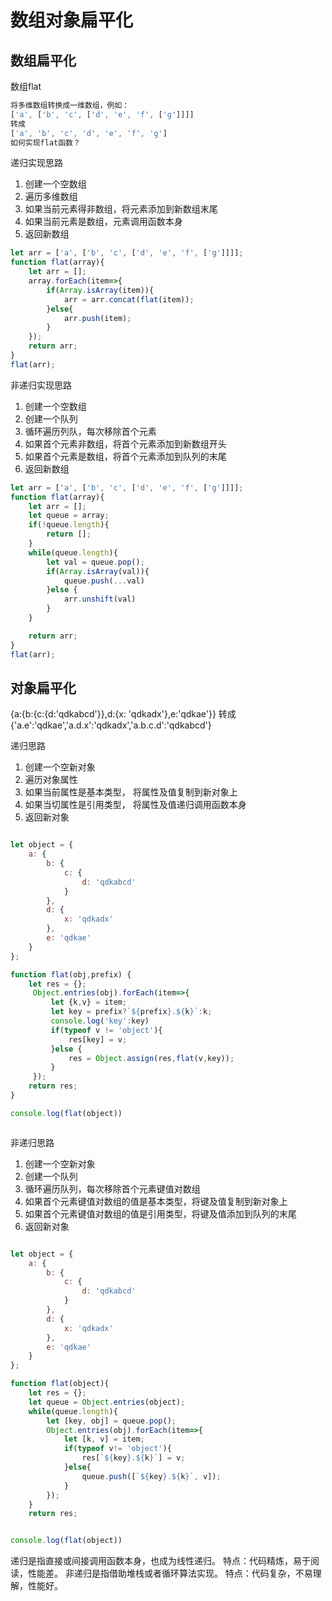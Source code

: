 # 数组对象扁平化

## 数组扁平化
 数组flat
 ```js
 将多维数组转换成一维数组，例如：
 ['a', ['b', 'c', ['d', 'e', 'f', ['g']]]]
 转成
 ['a', 'b', 'c', 'd', 'e', 'f', 'g']
 如何实现flat函数？
 ```
 递归实现思路
 1. 创建一个空数组
 2. 遍历多维数组
 3. 如果当前元素得非数组，将元素添加到新数组末尾
 4. 如果当前元素是数组，元素调用函数本身
 5. 返回新数组

```js
let arr = ['a', ['b', 'c', ['d', 'e', 'f', ['g']]]];
function flat(array){
    let arr = [];
    array.forEach(item=>{
        if(Array.isArray(item)){
            arr = arr.concat(flat(item));
        }else{
            arr.push(item);
        }
    });
    return arr;
}
flat(arr);

```

  非递归实现思路
 1. 创建一个空数组
 2. 创建一个队列
 3. 循环遍历列队，每次移除首个元素
 4. 如果首个元素非数组，将首个元素添加到新数组开头
 5. 如果首个元素是数组，将首个元素添加到队列的末尾
 6. 返回新数组

```js
let arr = ['a', ['b', 'c', ['d', 'e', 'f', ['g']]]];
function flat(array){
    let arr = [];
    let queue = array;
    if(!queue.length){
        return [];
    }
    while(queue.length){
        let val = queue.pop();
        if(Array.isArray(val)){
            queue.push(...val)
        }else {
            arr.unshift(val)
        }
    }

    return arr;
}
flat(arr);

```

## 对象扁平化

{a:{b:{c:{d:'qdkabcd'}},d:{x: 'qdkadx'},e:'qdkae'}}
转成
{'a.e':'qdkae','a.d.x':'qdkadx','a.b.c.d':'qdkabcd'}


递归思路

1. 创建一个空新对象
2. 遍历对象属性
3. 如果当前属性是基本类型， 将属性及值复制到新对象上
4. 如果当切属性是引用类型， 将属性及值递归调用函数本身
5. 返回新对象

```js

let object = {
    a: {
        b: {
            c: {
                d: 'qdkabcd'
            }
        },
        d: {
            x: 'qdkadx'
        },
        e: 'qdkae'
    }
};

function flat(obj,prefix) {
    let res = {};
     Object.entries(obj).forEach(item=>{
         let {k,v} = item;
         let key = prefix?`${prefix}.${k}`:k;
         console.log('key':key)
         if(typeof v != 'object'){
             res[key] = v;
         }else {
             res = Object.assign(res,flat(v,key));
         }
     });
    return res;
}

console.log(flat(object))



```

非递归思路

1. 创建一个空新对象
2. 创建一个队列
3. 循环遍历队列，每次移除首个元素键值对数组
4. 如果首个元素键值对数组的值是基本类型，将键及值复制到新对象上
5. 如果首个元素键值对数组的值是引用类型，将键及值添加到队列的末尾
6. 返回新对象

```js

let object = {
    a: {
        b: {
            c: {
                d: 'qdkabcd'
            }
        },
        d: {
            x: 'qdkadx'
        },
        e: 'qdkae'
    }
};

function flat(object){
    let res = {};
    let queue = Object.entries(object);
    while(queue.length){
        let [key, obj] = queue.pop();
        Object.entries(obj).forEach(item=>{
            let [k, v] = item;
            if(typeof v!= 'object'){
                res[`${key}.${k}`] = v;
            }else{
                queue.push([`${key}.${k}`, v]);
            }
        });
    }
    return res;


console.log(flat(object))
```
递归是指直接或间接调用函数本身，也成为线性递归。
特点：代码精炼，易于阅读，性能差。
非递归是指借助堆栈或者循环算法实现。
特点：代码复杂，不易理解，性能好。